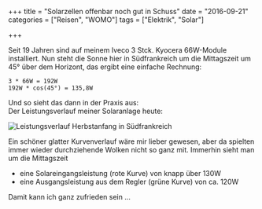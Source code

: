 +++
title 		= "Solarzellen offenbar noch gut in Schuss"
date 		= "2016-09-21"
categories 	= ["Reisen", "WOMO"]
tags 		= ["Elektrik", "Solar"]

+++

Seit 19 Jahren sind auf meinem Iveco 3 Stck. Kyocera 66W-Module installiert. Nun steht die Sonne hier in Südfrankreich um die Mittagszeit um 45° über dem Horizont, das ergibt eine einfache Rechnung:
<!--more-->

    3 * 66W = 192W
    192W * cos(45°) = 135,8W

Und so sieht das dann in der Praxis aus:    
Der Leistungsverlauf meiner Solaranlage heute:

![Leistungsverlauf Herbstanfang in Südfrankreich](/bilder/2016-09/2016-09-21_04-00-00_solar3_leistung.png)

Ein schöner glatter Kurvenverlauf wäre mir lieber gewesen, aber da spielten immer wieder durchziehende Wolken nicht so ganz mit. Immerhin sieht man um die Mittagszeit

- eine Solareingangsleistung (rote Kurve) von knapp über 130W
- eine Ausgangsleistung aus dem Regler (grüne Kurve) von ca. 120W

Damit kann ich ganz zufrieden sein ...